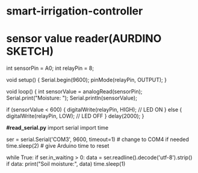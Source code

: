 # smart-irrigation-controller
# sensor value reader(AURDINO SKETCH)
int sensorPin = A0;
int relayPin = 8;

void setup() {
  Serial.begin(9600);
  pinMode(relayPin, OUTPUT);
}

void loop() {
  int sensorValue = analogRead(sensorPin);
  Serial.print("Moisture: ");
  Serial.println(sensorValue);

  if (sensorValue < 600) {
    digitalWrite(relayPin, HIGH);  // LED ON
  } else {
    digitalWrite(relayPin, LOW);   // LED OFF
  }
  delay(2000);
}


**#read_serial.py**
import serial
import time

ser = serial.Serial('COM3', 9600, timeout=1)  # change to COM4 if needed
time.sleep(2)  # give Arduino time to reset

while True:
    if ser.in_waiting > 0:
        data = ser.readline().decode('utf-8').strip()
        if data:
            print("Soil moisture:", data)
    time.sleep(1)



